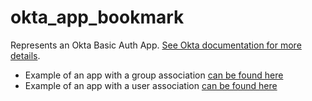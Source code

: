 # okta_app_bookmark

Represents an Okta Basic Auth App. [See Okta documentation for more details](https://developer.okta.com/docs/reference/api/apps/#add-basic-authentication-application).

* Example of an app with a group association [can be found here](./basic.tf)
* Example of an app with a user association [can be found here](./basic_updated.tf)
